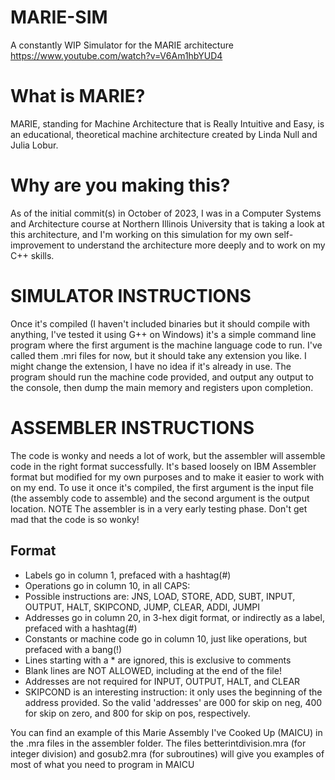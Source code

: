 # MARIE-SIM
A constantly WIP Simulator for the MARIE architecture
https://www.youtube.com/watch?v=V6Am1hbYUD4

# What is MARIE?
MARIE, standing for Machine Architecture that is Really Intuitive and Easy, is an educational, theoretical machine architecture
created by Linda Null and Julia Lobur. 

# Why are you making this?
As of the initial commit(s) in October of 2023, I was in a Computer Systems and Architecture course at Northern Illinois University
that is taking a look at this architecture, and I'm working on this simulation for my own self-improvement to understand
the architecture more deeply and to work on my C++ skills. 

# SIMULATOR INSTRUCTIONS
Once it's compiled (I haven't included binaries but it should compile with anything, I've tested it using G++ on Windows) it's a simple command line program where the first argument is the machine language code to run.
I've called them .mri files for now, but it should take any extension you like. I might change the extension, I have no idea if it's already in use. The program should run the machine code provided, and output
any output to the console, then dump the main memory and registers upon completion. 

# ASSEMBLER INSTRUCTIONS
The code is wonky and needs a lot of work, but the assembler will assemble code in the right format successfully. It's based loosely on IBM Assembler format but modified
for my own purposes and to make it easier to work with on my end. To use it once it's compiled, the first argument is the input file (the assembly code to assemble) and the second argument is the output location.
NOTE The assembler is in a very early testing phase. Don't get mad that the code is so wonky!

## Format
- Labels go in column 1, prefaced with a hashtag(#)
- Operations go in column 10, in all CAPS:
-    Possible instructions are: JNS, LOAD, STORE, ADD, SUBT, INPUT, OUTPUT, HALT, SKIPCOND, JUMP, CLEAR, ADDI, JUMPI
- Addresses go in column 20, in 3-hex digit format, or indirectly as a label, prefaced with a hashtag(#)
- Constants or machine code go in column 10, just like operations, but prefaced with a bang(!)
- Lines starting with a * are ignored, this is exclusive to comments
- Blank lines are NOT ALLOWED, including at the end of the file!
- Addresses are not required for INPUT, OUTPUT, HALT, and CLEAR
- SKIPCOND is an interesting instruction: it only uses the beginning of the address provided. So the valid 'addresses' are 000 for skip on neg, 400 for skip on zero, and 800 for skip on pos, respectively.

You can find an example of this Marie Assembly I've Cooked Up (MAICU) in the .mra files in the assembler folder. The files betterintdivision.mra (for integer division) and gosub2.mra (for subroutines) will give you
examples of most of what you need to program in MAICU
